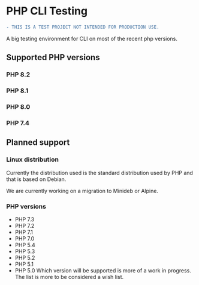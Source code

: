 # PHP CLI Testing
```diff
- THIS IS A TEST PROJECT NOT INTENDED FOR PRODUCTION USE.
```

A big testing environment for CLI on most of the recent php versions.

## Supported PHP versions
### PHP 8.2
### PHP 8.1
### PHP 8.0
### PHP 7.4

## Planned support
### Linux distribution
Currently the distribution used is the standard distribution used by PHP and that is based on Debian.

We are currently working on a migration to Minideb or Alpine.

### PHP versions
* PHP 7.3
* PHP 7.2
* PHP 7.1
* PHP 7.0
* PHP 5.4
* PHP 5.3
* PHP 5.2
* PHP 5.1
* PHP 5.0
Which version will be supported is more of a work in progress. The list is more to be considered a wish list.
